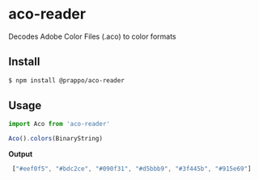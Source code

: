 # aco-reader
Decodes Adobe Color Files (.aco) to color formats

## Install

```sh
$ npm install @prappo/aco-reader
```

## Usage


```js
import Aco from 'aco-reader'

Aco().colors(BinaryString)
```

**Output**
```js
 ["#eef0f5", "#bdc2ce", "#090f31", "#d5bbb9", "#3f445b", "#915e69"]
```
